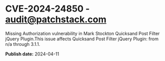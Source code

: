 # CVE-2024-24850 - audit@patchstack.com

Missing Authorization vulnerability in Mark Stockton Quicksand Post Filter jQuery Plugin.This issue affects Quicksand Post Filter jQuery Plugin: from n/a through 3.1.1.



**Publish date:** 2024-04-11

